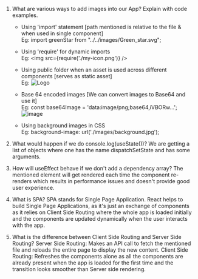 1. What are various ways to add images into our App? Explain with code examples.
   - Using 'import' statement [path mentioned is relative to the file & when used in single component]  
     Eg: import greenStar from "../../images/Green_star.svg";  
     
   - Using 'require' for dynamic imports  
     Eg: <img src={require('./my-icon.png')} />  

   - Using public folder when an asset is used across different components [serves as static asset]  
     Eg: <img src="/images/logo.png" alt="Logo" />  
     
   - Base 64 encoded images [We can convert images to Base64 and use it]  
     Eg: const base64Image = 'data:image/png;base64,iVBORw...';  
     <img src={base64Image} alt="image" />  

   - Using background images in CSS  
     Eg: background-image: url('./images/background.jpg');  

2. What would happen if we do console.log(useState())?
   We are getting a list of objects where one has the name dispatchSetState and has some arguments.  

4. How will useEffect behave if we don't add a dependency array?
   The mentioned element will get rendered each time the component re-renders which results in performance issues and doesn't provide good user experience.  

5. What is SPA?
   SPA stands for Single Page Application. React helps to build Single Page Applications, as it's just an exchange of components as it relies on Client Side Routing where the whole app is loaded initially and the components are updated dynamically when the user interacts with the app.  
   
7. What is the difference between Client Side Routing and Server Side Routing?
   Server Side Routing:  Makes an API call to fetch the mentioned file and reloads the entire page to display the new content.
   Client Side Routing: Refreshes the components alone as all the components are already present when the app is loaded for the first time and the transition looks smoother than Server side rendering.  
   
